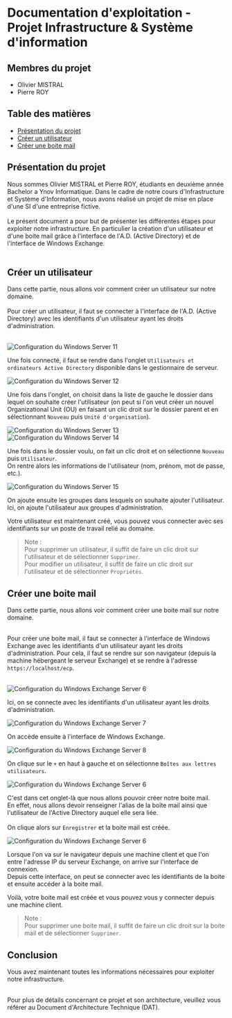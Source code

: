 # Documentation d'exploitation - Projet Infrastructure & Système d'information

## Membres du projet

- Olivier MISTRAL
- Pierre ROY

## Table des matières

* [Présentation du projet](#présentation-du-projet)
* [Créer un utilisateur](#créer-un-utilisateur)
* [Créer une boite mail](#créer-une-boite-mail)

## Présentation du projet

Nous sommes Olivier MISTRAL et Pierre ROY, étudiants en deuxième année Bachelor a Ynov Informatique. Dans le cadre de
notre cours d'Infrastructure et Système d'Information, nous avons réalisé un projet de mise en place d'une
SI d'une entreprise fictive. <br> <br>
Le présent document a pour but de présenter les différentes étapes pour exploiter
notre infrastructure. En particulier la création d'un utilisateur et d'une boite mail grâce à l'interface de
l'A.D. (Active Directory) et de l'interface de Windows Exchange. <br> <br>


## Créer un utilisateur

Dans cette partie, nous allons voir comment créer un utilisateur sur notre domaine. <br> <br>
Pour créer un utilisateur, il faut se connecter à l'interface de l'A.D. (Active Directory) avec les identifiants d'un
utilisateur ayant les droits d'administration. <br> <br>

![Configuration du Windows Server 11](windows-server-config-11.png)

Une fois connecté, il faut se rendre dans l'onglet `Utilisateurs et ordinateurs Active Directory` disponible dans le
gestionnaire de serveur. <br>

![Configuration du Windows Server 12](windows-server-config-12.png)

Une fois dans l'onglet, on choisit dans la liste de gauche le dossier dans lequel on souhaite créer l'utilisateur (on
peut si l'on veut créer un nouvel Organizational Unit (OU) en faisant un clic droit sur le dossier parent et en
sélectionnant `Nouveau` puis `Unité d'organisation`). <br>

![Configuration du Windows Server 13](windows-server-config-13.png)
![Configuration du Windows Server 14](windows-server-config-14.png)

Une fois dans le dossier voulu, on fait un clic droit et on sélectionne `Nouveau` puis `Utilisateur`. <br>
On rentre alors les informations de l'utilisateur (nom, prénom, mot de passe, etc.). <br>

![Configuration du Windows Server 15](windows-server-config-15.png)

On ajoute ensuite les groupes dans lesquels on souhaite ajouter l'utilisateur. Ici, on ajoute l'utilisateur aux groupes
d'administration. <br>

Votre utilisateur est maintenant créé, vous pouvez vous connecter avec ses identifiants sur un poste de travail relié
au domaine.

> Note : <br>
> Pour supprimer un utilisateur, il suffit de faire un clic droit sur l'utilisateur et de sélectionner `Supprimer`.
> <br>
> Pour modifier un utilisateur, il suffit de faire un clic droit sur l'utilisateur et de sélectionner `Propriétés`.

## Créer une boite mail

Dans cette partie, nous allons voir comment créer une boite mail sur notre domaine. <br> <br>

Pour créer une boite mail, il faut se connecter à l'interface de Windows Exchange avec les identifiants d'un utilisateur
ayant les droits d'administration. Pour cela, il faut se rendre sur son navigateur (depuis la machine hébergeant le
serveur Exchange) et se rendre à l'adresse `https://localhost/ecp`. <br> <br>

![Configuration du Windows Exchange Server 6](exchange-6.png)

Ici, on se connecte avec les identifiants d'un utilisateur ayant les droits d'administration. <br>

![Configuration du Windows Exchange Server 7](exchange-7.png)

On accède ensuite à l'interface de Windows Exchange. <br>

![Configuration du Windows Exchange Server 8](exchange-8.png)

On clique sur le `+` en haut à gauche et on sélectionne `Boîtes aux lettres utilisateurs`. <br>

![Configuration du Windows Exchange Server 6](exchange-9.png)

C'est dans cet onglet-là que nous allons pouvoir créer notre boite mail. <br> En effet, nous allons devoir renseigner
l'alias de la boîte mail ainsi que l'utilisateur de l'Active Directory auquel elle sera liée. <br> <br>
On clique alors sur `Enregistrer` et la boite mail est créée. <br>

![Configuration du Windows Exchange Server 6](exchange-10.png)

Lorsque l'on va sur le navigateur depuis une machine client et que l'on entre l'adresse IP du serveur Exchange, on
arrive sur l'interface de connexion. <br> Depuis cette interface, on peut se connecter avec les identifiants de la boite
et ensuite accéder à la boite mail. <br>

Voilà, votre boite mail est créée et vous pouvez vous y connecter depuis une machine client.

> Note : <br>
> Pour supprimer une boite mail, il suffit de faire un clic droit sur la boite mail et de sélectionner `Supprimer`.
> <br>



## Conclusion

Vous avez maintenant toutes les informations nécessaires pour exploiter notre infrastructure. <br> <br>


Pour plus de détails concernant ce projet et son architecture, veuillez vous référer au Document d'Architecture
Technique (DAT).
